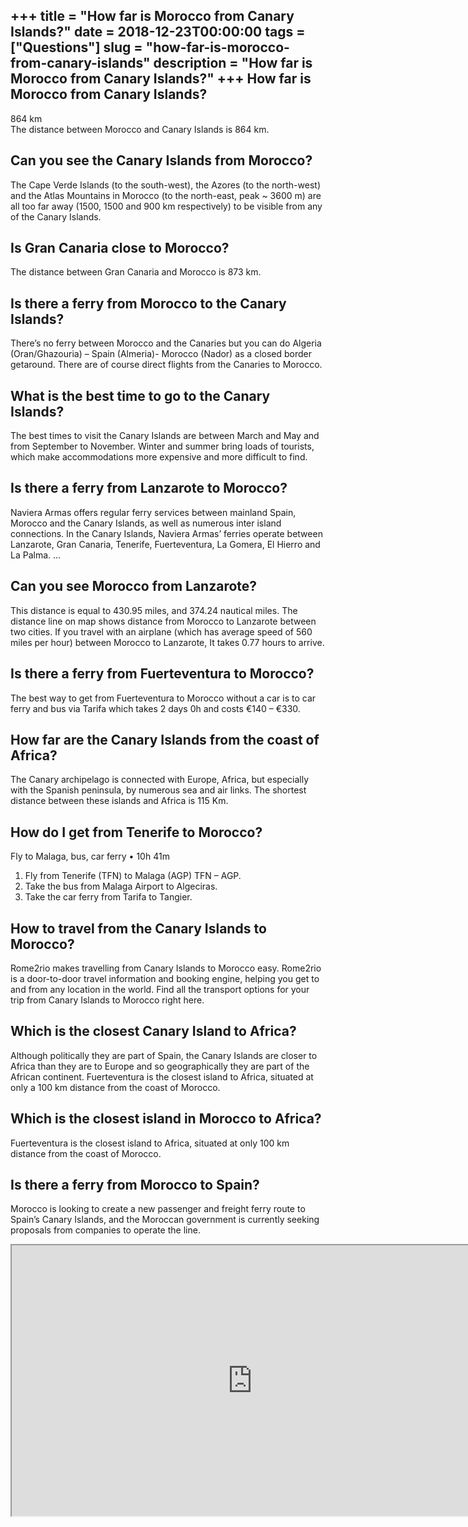 +++
title = "How far is Morocco from Canary Islands?"
date = 2018-12-23T00:00:00
tags = ["Questions"]
slug = "how-far-is-morocco-from-canary-islands"
description = "How far is Morocco from Canary Islands?"
+++
How far is Morocco from Canary Islands?
---------------------------------------

864 km  
The distance between Morocco and Canary Islands is 864 km.

Can you see the Canary Islands from Morocco?
--------------------------------------------

The Cape Verde Islands (to the south-west), the Azores (to the north-west) and the Atlas Mountains in Morocco (to the north-east, peak ~ 3600 m) are all too far away (1500, 1500 and 900 km respectively) to be visible from any of the Canary Islands.

Is Gran Canaria close to Morocco?
---------------------------------

The distance between Gran Canaria and Morocco is 873 km.

Is there a ferry from Morocco to the Canary Islands?
----------------------------------------------------

There’s no ferry between Morocco and the Canaries but you can do Algeria (Oran/Ghazouria) – Spain (Almeria)- Morocco (Nador) as a closed border getaround. There are of course direct flights from the Canaries to Morocco.

What is the best time to go to the Canary Islands?
--------------------------------------------------

The best times to visit the Canary Islands are between March and May and from September to November. Winter and summer bring loads of tourists, which make accommodations more expensive and more difficult to find.

Is there a ferry from Lanzarote to Morocco?
-------------------------------------------

Naviera Armas offers regular ferry services between mainland Spain, Morocco and the Canary Islands, as well as numerous inter island connections. In the Canary Islands, Naviera Armas’ ferries operate between Lanzarote, Gran Canaria, Tenerife, Fuerteventura, La Gomera, El Hierro and La Palma. …

Can you see Morocco from Lanzarote?
-----------------------------------

This distance is equal to 430.95 miles, and 374.24 nautical miles. The distance line on map shows distance from Morocco to Lanzarote between two cities. If you travel with an airplane (which has average speed of 560 miles per hour) between Morocco to Lanzarote, It takes 0.77 hours to arrive.

Is there a ferry from Fuerteventura to Morocco?
-----------------------------------------------

The best way to get from Fuerteventura to Morocco without a car is to car ferry and bus via Tarifa which takes 2 days 0h and costs €140 – €330.

How far are the Canary Islands from the coast of Africa?
--------------------------------------------------------

The Canary archipelago is connected with Europe, Africa, but especially with the Spanish peninsula, by numerous sea and air links. The shortest distance between these islands and Africa is 115 Km.

How do I get from Tenerife to Morocco?
--------------------------------------

Fly to Malaga, bus, car ferry • 10h 41m

1. Fly from Tenerife (TFN) to Malaga (AGP) TFN – AGP.
2. Take the bus from Malaga Airport to Algeciras.
3. Take the car ferry from Tarifa to Tangier.

How to travel from the Canary Islands to Morocco?
-------------------------------------------------

Rome2rio makes travelling from Canary Islands to Morocco easy. Rome2rio is a door-to-door travel information and booking engine, helping you get to and from any location in the world. Find all the transport options for your trip from Canary Islands to Morocco right here.

Which is the closest Canary Island to Africa?
---------------------------------------------

Although politically they are part of Spain, the Canary Islands are closer to Africa than they are to Europe and so geographically they are part of the African continent. Fuerteventura is the closest island to Africa, situated at only a 100 km distance from the coast of Morocco.

Which is the closest island in Morocco to Africa?
-------------------------------------------------

Fuerteventura is the closest island to Africa, situated at only 100 km distance from the coast of Morocco.

Is there a ferry from Morocco to Spain?
---------------------------------------

Morocco is looking to create a new passenger and freight ferry route to Spain’s Canary Islands, and the Moroccan government is currently seeking proposals from companies to operate the line.

<iframe allow="accelerometer; autoplay; clipboard-write; encrypted-media; gyroscope; picture-in-picture" allowfullscreen="" class="__youtube_prefs__  epyt-is-override  no-lazyload" data-no-lazy="1" data-origheight="433" data-origwidth="770" data-skipgform_ajax_framebjll="" height="433" id="_ytid_30135" loading="lazy" src="https://www.youtube.com/embed/tz8RDYPEPcE?enablejsapi=1&autoplay=0&cc_load_policy=0&cc_lang_pref=&iv_load_policy=1&loop=0&modestbranding=0&rel=1&fs=1&playsinline=0&autohide=2&theme=dark&color=red&controls=1&" title="YouTube player" width="770"></iframe>